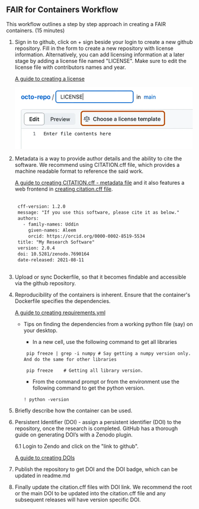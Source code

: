 ## FAIR for Containers Workflow

This workflow outlines a step by step approach in creating a FAIR containers. (15 minutes)

1. Sign in to github, click on + sign beside your login to create a new github repository. Fill in the form to create a new repository with license information. Alternatively, you can add licensing information at a later stage by adding a license file named "LICENSE". Make sure to edit the license file with contributors names and year.  

    [A guide to creating a license](https://docs.github.com/en/communities/setting-up-your-project-for-healthy-contributions/adding-a-license-to-a-repository)
    
    ![alt text](https://github.com/Aleem2/FAIR4JupyterNotebook/blob/Images-in-workflow/images/license-tool.webp?raw=true)
         
2. Metadata is a way to provide author details and the ability to cite the software. We recommend using CITATION.cff file, which provides a machine readable format to reference the said work.


    [A guide to creating CITATION.cff - metadata file](https://citation-file-format.github.io/) and it also features a web frontend in [creating citation.cff file](https://citation-file-format.github.io/cff-initializer-javascript/#/). 
    
    <pre><code>
    cff-version: 1.2.0
    message: "If you use this software, please cite it as below."
    authors:
      - family-names: Uddin
        given-names: Aleem
        orcid: https://orcid.org/0000-0002-8519-5534
    title: "My Research Software"
    version: 2.0.4
    doi: 10.5281/zenodo.7690164
    date-released: 2021-08-11  
    </code></pre>

3. Upload or sync Dockerfile, so that it becomes findable and accessible via the github repository.


4. Reproducibility of the containers is inherent. Ensure that the container's Dockerfile specifies the dependencies.    


    [A guide to creating requirements.yml](https://mybinder.readthedocs.io/en/latest/howto/languages.html)


    * Tips on finding the dependencies from a working python file (say) on your desktop.
   
   
        * In a new cell, use the following command to get all libraries
        ~~~~
         pip freeze | grep -i numpy # Say getting a numpy version only. And do the same for other libraries
        ~~~~
        ~~~~
         pip freeze    # Getting all library version.
        ~~~~

         
        * From the command prompt or from the environment use the following command to get the python version.
        ~~~~
        ! python -version
        ~~~~

5. Briefly describe how the container can be used. 

6. Persistent Identifier (DOI) - assign a persistent identifier (DOI) to the repository, once the research is completed. GitHub has a thorough guide on generating DOI’s with a Zenodo plugin.

    6.1 Login to Zendo and click on the "link to github".
         
    [A guide to creating DOIs](https://docs.github.com/en/repositories/archiving-a-github-repository/referencing-and-citing-content)

7. Publish the repository to get DOI and the DOI badge, which can be updated in readme.md

8. Finally update the citation.cff files with DOI link. We recommend the root or the main DOI to be updated into the citation.cff file and any subsequent releases will have version specific DOI.
